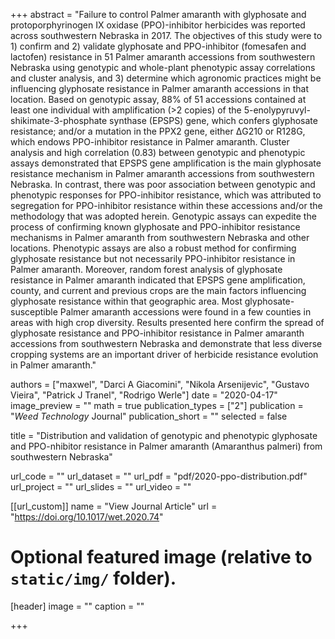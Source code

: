 +++
abstract = "Failure to control Palmer amaranth with glyphosate and protoporphyrinogen IX oxidase (PPO)-inhibitor herbicides was reported across southwestern Nebraska in 2017. The objectives of this study were to 1) confirm and 2) validate glyphosate and PPO-inhibitor (fomesafen and lactofen) resistance in 51 Palmer amaranth accessions from southwestern Nebraska using genotypic and whole-plant phenotypic assay correlations and cluster analysis, and 3) determine which agronomic practices might be influencing glyphosate resistance in Palmer amaranth accessions in that location. Based on genotypic assay, 88% of 51 accessions contained at least one individual with amplification (>2 copies) of the 5-enolypyruvyl-shikimate-3-phosphate synthase (EPSPS) gene, which confers glyphosate resistance; and/or a mutation in the PPX2 gene, either ΔG210 or R128G, which endows PPO-inhibitor resistance in Palmer amaranth. Cluster analysis and high correlation (0.83) between genotypic and phenotypic assays demonstrated that EPSPS gene amplification is the main glyphosate resistance mechanism in Palmer amaranth accessions from southwestern Nebraska. In contrast, there was poor association between genotypic and phenotypic responses for PPO-inhibitor resistance, which was attributed to segregation for PPO-inhibitor resistance within these accessions and/or the methodology that was adopted herein. Genotypic assays can expedite the process of confirming known glyphosate and PPO-inhibitor resistance mechanisms in Palmer amaranth from southwestern Nebraska and other locations. Phenotypic assays are also a robust method for confirming glyphosate resistance but not necessarily PPO-inhibitor resistance in Palmer amaranth. Moreover, random forest analysis of glyphosate resistance in Palmer amaranth indicated that EPSPS gene amplification, county, and current and previous crops are the main factors influencing glyphosate resistance within that geographic area. Most glyphosate-susceptible Palmer amaranth accessions were found in a few counties in areas with high crop diversity. Results presented here confirm the spread of glyphosate resistance and PPO-inhibitor resistance in Palmer amaranth accessions from southwestern Nebraska and demonstrate that less diverse cropping systems are an important driver of herbicide resistance evolution in Palmer amaranth."

authors = ["maxwel", "Darci A Giacomini", "Nikola Arsenijevic", "Gustavo Vieira", "Patrick J Tranel", "Rodrigo Werle"]
date = "2020-04-17"
image_preview = ""
math = true
publication_types = ["2"]
publication = "*Weed Technology* Journal"
publication_short = ""
selected = false

title = "Distribution and validation of genotypic and phenotypic glyphosate and PPO-nhibitor resistance in Palmer amaranth (Amaranthus palmeri) from southwestern Nebraska"

url_code = ""
url_dataset = ""
url_pdf = "pdf/2020-ppo-distribution.pdf"
url_project = ""
url_slides = ""
url_video = ""

[[url_custom]]
name = "View Journal Article"
url = "https://doi.org/10.1017/wet.2020.74"

# Optional featured image (relative to `static/img/` folder).
[header]
image = ""
caption = ""

+++
